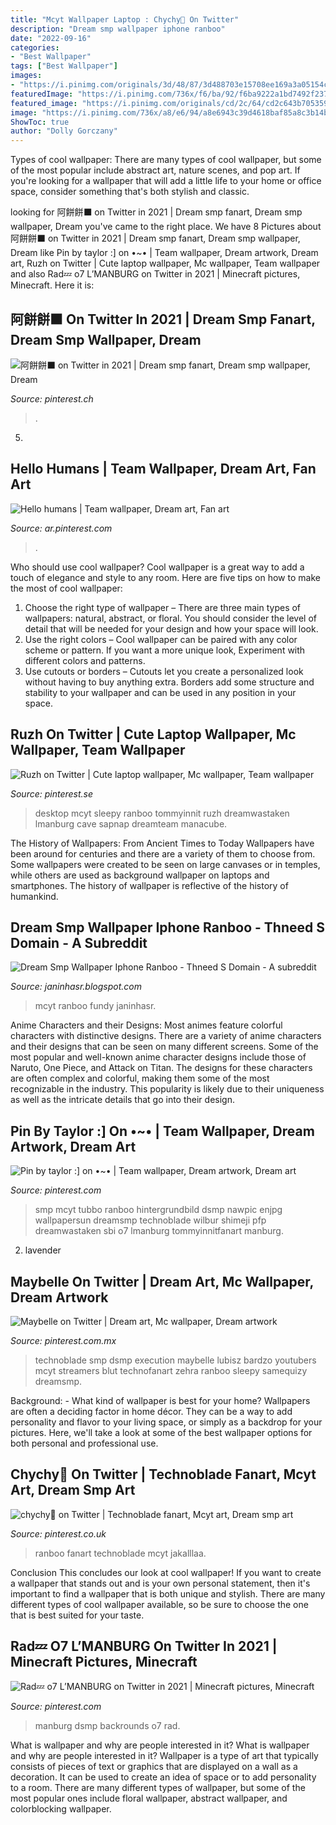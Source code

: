 ```yaml
---
title: "Mcyt Wallpaper Laptop : Chychy🍒 On Twitter"
description: "Dream smp wallpaper iphone ranboo"
date: "2022-09-16"
categories:
- "Best Wallpaper"
tags: ["Best Wallpaper"]
images:
- "https://i.pinimg.com/originals/3d/48/87/3d488703e15708ee169a3a05154cda82.jpg"
featuredImage: "https://i.pinimg.com/736x/f6/ba/92/f6ba9222a1bd7492f237bffd5dd745cb.jpg"
featured_image: "https://i.pinimg.com/originals/cd/2c/64/cd2c643b7053590e66adf676d1970b0e.jpg"
image: "https://i.pinimg.com/736x/a8/e6/94/a8e6943c39d4618baf85a8c3b14b6033.jpg"
ShowToc: true
author: "Dolly Gorczany"
---
```



Types of cool wallpaper:
There are many types of cool wallpaper, but some of the most popular include abstract art, nature scenes, and pop art. If you're looking for a wallpaper that will add a little life to your home or office space, consider something that's both stylish and classic.

	

		
looking for 阿餅餅⬛️ on Twitter in 2021 | Dream smp fanart, Dream smp wallpaper, Dream you've came to the right place. We have 8 Pictures about 阿餅餅⬛️ on Twitter in 2021 | Dream smp fanart, Dream smp wallpaper, Dream like Pin by taylor :] on •~• | Team wallpaper, Dream artwork, Dream art, Ruzh on Twitter | Cute laptop wallpaper, Mc wallpaper, Team wallpaper and also Rad💤 o7 L’MANBURG on Twitter in 2021 | Minecraft pictures, Minecraft. Here it is:
		
    
## 阿餅餅⬛️ On Twitter In 2021 | Dream Smp Fanart, Dream Smp Wallpaper, Dream

<img loading=lazy src="https://i.pinimg.com/736x/a8/e6/94/a8e6943c39d4618baf85a8c3b14b6033.jpg" onerror="this.onerror=null;this.src='https://tse4.mm.bing.net/th?id=OIP.QFM_YESEsX8K66c_Rob76AHaEE&amp;pid=15.1';" alt="阿餅餅⬛️ on Twitter in 2021 | Dream smp fanart, Dream smp wallpaper, Dream">

_Source: pinterest.ch_

>. 

	

5.

    
## Hello Humans | Team Wallpaper, Dream Art, Fan Art

<img loading=lazy src="https://i.pinimg.com/736x/f6/ba/92/f6ba9222a1bd7492f237bffd5dd745cb.jpg" onerror="this.onerror=null;this.src='https://tse2.mm.bing.net/th?id=OIP.YvID7wJpVEJatGpZCH6BGQHaEK&amp;pid=15.1';" alt="Hello humans | Team wallpaper, Dream art, Fan art">

_Source: ar.pinterest.com_

>. 

	

Who should use cool wallpaper?
Cool wallpaper is a great way to add a touch of elegance and style to any room. Here are five tips on how to make the most of cool wallpaper: 
1) Choose the right type of wallpaper – There are three main types of wallpapers: natural, abstract, or floral. You should consider the level of detail that will be needed for your design and how your space will look. 
2) Use the right colors – Cool wallpaper can be paired with any color scheme or pattern. If you want a more unique look, Experiment with different colors and patterns. 
3) Use cutouts or borders – Cutouts let you create a personalized look without having to buy anything extra. Borders add some structure and stability to your wallpaper and can be used in any position in your space.

    
## Ruzh On Twitter | Cute Laptop Wallpaper, Mc Wallpaper, Team Wallpaper

<img loading=lazy src="https://i.pinimg.com/736x/ac/59/1a/ac591abfe9d03a4592d548bbd061b448.jpg" onerror="this.onerror=null;this.src='https://tse2.mm.bing.net/th?id=OIP.xDR8AvDUNgNLACCo0kFAIAHaDS&amp;pid=15.1';" alt="Ruzh on Twitter | Cute laptop wallpaper, Mc wallpaper, Team wallpaper">

_Source: pinterest.se_

>desktop mcyt sleepy ranboo tommyinnit ruzh dreamwastaken lmanburg cave sapnap dreamteam manacube. 

	

The History of Wallpapers: From Ancient Times to Today
Wallpapers have been around for centuries and there are a variety of them to choose from. Some wallpapers were created to be seen on large canvases or in temples, while others are used as background wallpaper on laptops and smartphones. The history of wallpaper is reflective of the history of humankind.

    
## Dream Smp Wallpaper Iphone Ranboo - Thneed S Domain - A Subreddit

<img loading=lazy src="https://i.pinimg.com/736x/e5/68/80/e56880c98c8931c3f8b0b225b5f59ec9.jpg" onerror="this.onerror=null;this.src='https://tse4.mm.bing.net/th?id=OIP.9N6BzH0nULo7jYuqR3CEHAHaNK&amp;pid=15.1';" alt="Dream Smp Wallpaper Iphone Ranboo - Thneed S Domain - A subreddit">

_Source: janinhasr.blogspot.com_

>mcyt ranboo fundy janinhasr. 

	

Anime Characters and their Designs: Most animes feature colorful characters with distinctive designs.
There are a variety of anime characters and their designs that can be seen on many different screens. Some of the most popular and well-known anime character designs include those of Naruto, One Piece, and Attack on Titan. The designs for these characters are often complex and colorful, making them some of the most recognizable in the industry. This popularity is likely due to their uniqueness as well as the intricate details that go into their design.

    
## Pin By Taylor :] On •~• | Team Wallpaper, Dream Artwork, Dream Art

<img loading=lazy src="https://i.pinimg.com/originals/3d/48/87/3d488703e15708ee169a3a05154cda82.jpg" onerror="this.onerror=null;this.src='https://tse3.mm.bing.net/th?id=OIP.R_ic3XTpYMoeUJkNZPWeigHaEK&amp;pid=15.1';" alt="Pin by taylor :] on •~• | Team wallpaper, Dream artwork, Dream art">

_Source: pinterest.com_

>smp mcyt tubbo ranboo hintergrundbild dsmp nawpic enjpg wallpapersun dreamsmp technoblade wilbur shimeji pfp dreamwastaken sbi o7 lmanburg tommyinnitfanart manburg. 

	

2. lavender 

    
## Maybelle On Twitter | Dream Art, Mc Wallpaper, Dream Artwork

<img loading=lazy src="https://i.pinimg.com/736x/d7/11/f9/d711f96a998c7f47c82968d25ba00a74.jpg" onerror="this.onerror=null;this.src='https://tse2.mm.bing.net/th?id=OIP.HW9kvuYcOlGcxcdvOXHWqwHaMw&amp;pid=15.1';" alt="Maybelle on Twitter | Dream art, Mc wallpaper, Dream artwork">

_Source: pinterest.com.mx_

>technoblade smp dsmp execution maybelle lubisz bardzo youtubers mcyt streamers blut technofanart zehra ranboo sleepy samequizy dreamsmp. 

	

Background: - What kind of wallpaper is best for your home?
Wallpapers are often a deciding factor in home décor. They can be a way to add personality and flavor to your living space, or simply as a backdrop for your pictures. Here, we'll take a look at some of the best wallpaper options for both personal and professional use.

    
## Chychy🍒 On Twitter | Technoblade Fanart, Mcyt Art, Dream Smp Art

<img loading=lazy src="https://i.pinimg.com/originals/cd/2c/64/cd2c643b7053590e66adf676d1970b0e.jpg" onerror="this.onerror=null;this.src='https://tse1.mm.bing.net/th?id=OIP.XLhc5oIt9hmv8ohkf877PQHaDQ&amp;pid=15.1';" alt="chychy🍒 on Twitter | Technoblade fanart, Mcyt art, Dream smp art">

_Source: pinterest.co.uk_

>ranboo fanart technoblade mcyt jakalllaa. 

	

Conclusion
This concludes our look at cool wallpaper! If you want to create a wallpaper that stands out and is your own personal statement, then it's important to find a wallpaper that is both unique and stylish. There are many different types of cool wallpaper available, so be sure to choose the one that is best suited for your taste.

    
## Rad💤 O7 L’MANBURG On Twitter In 2021 | Minecraft Pictures, Minecraft

<img loading=lazy src="https://i.pinimg.com/736x/d9/e9/c4/d9e9c496141524ea3a504b388d7dea57.jpg" onerror="this.onerror=null;this.src='https://tse4.mm.bing.net/th?id=OIP.gHsP3uS9wBKkoupo0BKrUgHaD3&amp;pid=15.1';" alt="Rad💤 o7 L’MANBURG on Twitter in 2021 | Minecraft pictures, Minecraft">

_Source: pinterest.com_

>manburg dsmp backrounds o7 rad. 

	

What is wallpaper and why are people interested in it?
What is wallpaper and why are people interested in it?
Wallpaper is a type of art that typically consists of pieces of text or graphics that are displayed on a wall as a decoration. It can be used to create an idea of space or to add personality to a room. There are many different types of wallpaper, but some of the most popular ones include floral wallpaper, abstract wallpaper, and colorblocking wallpaper.

